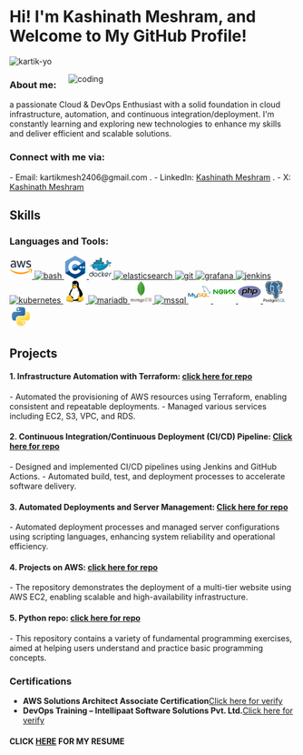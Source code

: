 # Hi! I'm **Kashinath Meshram**, and Welcome to My GitHub Profile!

<p align="left"> <img src="https://komarev.com/ghpvc/?username=kartik-yo&label=Profile%20views&color=0e75b6&style=flat" alt="kartik-yo" /> </p>

<img align="right" alt="coding" width="400" src="https://miro.medium.com/v2/resize:fit:720/format:webp/1*9m-WDdL_ji01bGbjEnutEw.gif"></img>

<h3 align="left">About me:</h3>
 a passionate Cloud & DevOps Enthusiast with a solid foundation in cloud infrastructure, automation, and continuous integration/deployment. I'm constantly learning and exploring new technologies to enhance my skills and deliver efficient and scalable solutions.

<h3 align="left">Connect with me via: </h3>
- Email: kartikmesh2406@gmail.com .
- LinkedIn: <a align="right" alt="coding" width="400" href="https://www.linkedin.com/in/kashinath-meshram-837893180/">Kashinath Meshram</a> .
- X: <a align="right" alt="coding" width="400" href="https://x.com/KashinathMeshr2">Kashinath Meshram</a> 

## Skills
<h3 align="left">Languages and Tools:</h3>
<p align="left"> <a href="https://aws.amazon.com" target="_blank" rel="noreferrer"> <img src="https://raw.githubusercontent.com/devicons/devicon/master/icons/amazonwebservices/amazonwebservices-original-wordmark.svg" alt="aws" width="40" height="40"/> </a> <a href="https://www.gnu.org/software/bash/" target="_blank" rel="noreferrer"> <img src="https://www.vectorlogo.zone/logos/gnu_bash/gnu_bash-icon.svg" alt="bash" width="40" height="40"/> </a> <a href="https://www.w3schools.com/cpp/" target="_blank" rel="noreferrer"> <img src="https://raw.githubusercontent.com/devicons/devicon/master/icons/cplusplus/cplusplus-original.svg" alt="cplusplus" width="40" height="40"/> </a> <a href="https://www.docker.com/" target="_blank" rel="noreferrer"> <img src="https://raw.githubusercontent.com/devicons/devicon/master/icons/docker/docker-original-wordmark.svg" alt="docker" width="40" height="40"/> </a> <a href="https://www.elastic.co" target="_blank" rel="noreferrer"> <img src="https://www.vectorlogo.zone/logos/elastic/elastic-icon.svg" alt="elasticsearch" width="40" height="40"/> </a> <a href="https://git-scm.com/" target="_blank" rel="noreferrer"> <img src="https://www.vectorlogo.zone/logos/git-scm/git-scm-icon.svg" alt="git" width="40" height="40"/> </a> <a href="https://grafana.com" target="_blank" rel="noreferrer"> <img src="https://www.vectorlogo.zone/logos/grafana/grafana-icon.svg" alt="grafana" width="40" height="40"/> </a> <a href="https://www.jenkins.io" target="_blank" rel="noreferrer"> <img src="https://www.vectorlogo.zone/logos/jenkins/jenkins-icon.svg" alt="jenkins" width="40" height="40"/> </a> <a href="https://kubernetes.io" target="_blank" rel="noreferrer"> <img src="https://www.vectorlogo.zone/logos/kubernetes/kubernetes-icon.svg" alt="kubernetes" width="40" height="40"/> </a> <a href="https://www.linux.org/" target="_blank" rel="noreferrer"> <img src="https://raw.githubusercontent.com/devicons/devicon/master/icons/linux/linux-original.svg" alt="linux" width="40" height="40"/> </a> <a href="https://mariadb.org/" target="_blank" rel="noreferrer"> <img src="https://www.vectorlogo.zone/logos/mariadb/mariadb-icon.svg" alt="mariadb" width="40" height="40"/> </a> <a href="https://www.mongodb.com/" target="_blank" rel="noreferrer"> <img src="https://raw.githubusercontent.com/devicons/devicon/master/icons/mongodb/mongodb-original-wordmark.svg" alt="mongodb" width="40" height="40"/> </a> <a href="https://www.microsoft.com/en-us/sql-server" target="_blank" rel="noreferrer"> <img src="https://www.svgrepo.com/show/303229/microsoft-sql-server-logo.svg" alt="mssql" width="40" height="40"/> </a> <a href="https://www.mysql.com/" target="_blank" rel="noreferrer"> <img src="https://raw.githubusercontent.com/devicons/devicon/master/icons/mysql/mysql-original-wordmark.svg" alt="mysql" width="40" height="40"/> </a> <a href="https://www.nginx.com" target="_blank" rel="noreferrer"> <img src="https://raw.githubusercontent.com/devicons/devicon/master/icons/nginx/nginx-original.svg" alt="nginx" width="40" height="40"/> </a> <a href="https://www.php.net" target="_blank" rel="noreferrer"> <img src="https://raw.githubusercontent.com/devicons/devicon/master/icons/php/php-original.svg" alt="php" width="40" height="40"/> </a> <a href="https://www.postgresql.org" target="_blank" rel="noreferrer"> <img src="https://raw.githubusercontent.com/devicons/devicon/master/icons/postgresql/postgresql-original-wordmark.svg" alt="postgresql" width="40" height="40"/> </a> <a href="https://www.python.org" target="_blank" rel="noreferrer"> <img src="https://raw.githubusercontent.com/devicons/devicon/master/icons/python/python-original.svg" alt="python" width="40" height="40"/> </a> </p>

## Projects
<h4> 1. Infrastructure Automation with Terraform: <a align="right" alt="coding" width="400" href="https://github.com/Kartik-yo/terraform-repo">click here for repo</a></h4>
- Automated the provisioning of AWS resources using Terraform, enabling consistent and repeatable deployments.
- Managed various services including EC2, S3, VPC, and RDS.

<h4> 2. Continuous Integration/Continuous Deployment (CI/CD) Pipeline: <a align=left href="https://github.com/Kartik-yo/Continuous-Integration-Continuous-Deployment-CI-CD-Pipeline">Click here for repo</a></h4>
- Designed and implemented CI/CD pipelines using Jenkins and GitHub Actions.
- Automated build, test, and deployment processes to accelerate software delivery.

<h4> 3. Automated Deployments and Server Management: <a align=left href="https://github.com/Kartik-yo/Automated-Deployments-and-Server-Management">Click here for repo</a></h4>
- Automated deployment processes and managed server configurations using scripting languages, enhancing system reliability and operational efficiency.

<h4> 4. Projects on AWS: <a align="right" alt="coding" width="400" href="https://github.com/Kartik-yo/AWS-PROJECT">click here for repo</a></h4>
- The repository demonstrates the deployment of a multi-tier website using AWS EC2, enabling scalable and high-availability infrastructure.

<h4> 5. Python repo: <a align="right" alt="coding" width="400" href="https://github.com/Kartik-yo/Basic-programs">click here for repo</a></h4>
- This repository contains a variety of fundamental programming exercises, aimed at helping users understand and practice basic programming concepts.

### Certifications
- **AWS Solutions Architect Associate Certification**<a align=left href="https://lms.intellipaat.com/certificate-link/?Yz05MTExOCZ1PTIzNDI1MCZleHQ9MQ==">Click here for verify</a></h4>
- **DevOps Training – Intellipaat Software Solutions Pvt. Ltd.**<a align=left href="https://lms.intellipaat.com/certificate-link/?Yz01ODYzMCZ1PTIzNDI1MCZleHQ9MQ==">Click here for verify</a></h4>

#### CLICK <a align=left href="https://github.com/Kartik-yo/kartik-yo/blob/main/kashinath_meshram_1_year_DevopsEngg.pdf">HERE</a> **FOR MY RESUME**

